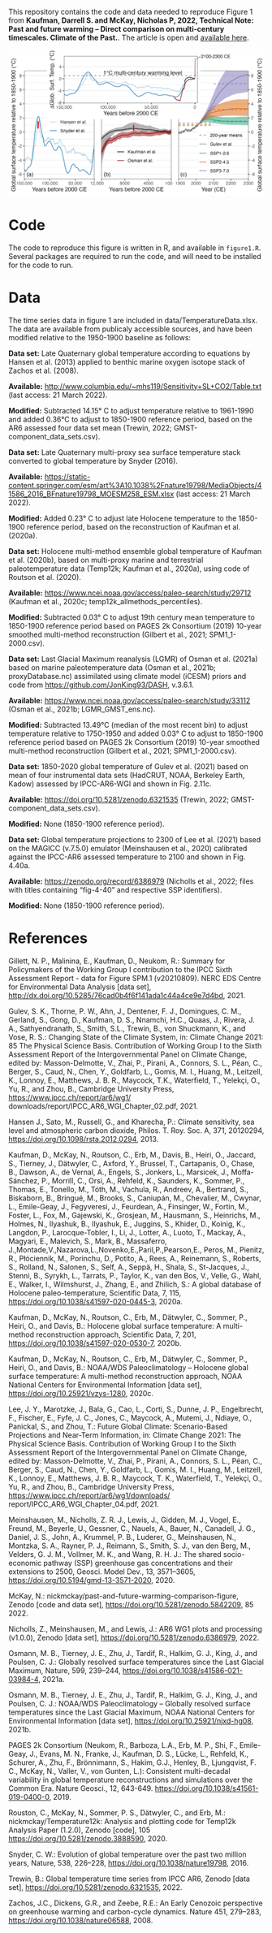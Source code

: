 This repository contains the code and data needed to reproduce Figure 1 from ****Kaufman, Darrell S. and McKay, Nicholas P, 2022, Technical Note: Past and future warming – Direct comparison on multi-century timescales. Climate of the Past.****. The article is open and [available here](https://cp.copernicus.org/preprints/cp-2021-146/). 

![Figure 1](figures/WarmingTimescale.png)

# Code

The code to reproduce this figure is written in R, and available in `figure1.R`. Several packages are required to run the code, and will need to be installed for the code to run. 


# Data

The time series data in figure 1 are included in data/TemperatureData.xlsx.
The data are available from publicaly accessible sources, and have been modified relative to the 1950-1900 baseline as follows:

**Data set:** Late Quaternary global temperature according to equations by Hansen et al. (2013) applied to benthic marine oxygen isotope stack of Zachos et al. (2008).

**Available:** http://www.columbia.edu/~mhs119/Sensitivity+SL+CO2/Table.txt (last access: 21 March 2022).

**Modified:** Subtracted 14.15° C to adjust temperature relative to 1961-1990 and added 0.36°C to adjust to 1850-1900 reference period, based on the AR6 assessed four data set mean (Trewin, 2022; GMST-component_data_sets.csv).



**Data set:** Late Quaternary multi-proxy sea surface temperature stack converted to global temperature by Snyder (2016).

**Available:** https://static-content.springer.com/esm/art%3A10.1038%2Fnature19798/MediaObjects/41586_2016_BFnature19798_MOESM258_ESM.xlsx (last access: 21 March 2022).

**Modified:** Added 0.23° C to adjust late Holocene temperature to the 1850-1900 reference period, based on the reconstruction of Kaufman et al. (2020a).



**Data set:**  Holocene multi-method ensemble global temperature of Kaufman et al. (2020b), based on multi-proxy marine and terrestrial paleotemperature data (Temp12k; Kaufman et al., 2020a), using code of Routson et al. (2020).

**Available:** https://www.ncei.noaa.gov/access/paleo-search/study/29712 (Kaufman et al., 2020c; temp12k_allmethods_percentiles).

**Modified:** Subtracted 0.03° C to adjust 19th century mean temperature to 1850-1900 reference period based on PAGES 2k Consortium (2019) 10-year smoothed multi-method reconstruction (Gilbert et al., 2021; SPM1_1-2000.csv).



**Data set:**  Last Glacial Maximum reanalysis (LGMR) of Osman et al. (2021a) based on marine paleotemperature data (Osman et al., 2021b; proxyDatabase.nc) assimilated using climate model (iCESM) priors and code from https://github.com/JonKing93/DASH, v.3.6.1.

**Available:** https://www.ncei.noaa.gov/access/paleo-search/study/33112 (Osman et al., 2021b; LGMR_GMST_ens.nc).

**Modified:** Subtracted 13.49°C (median of the most recent bin) to adjust temperature relative to 1750-1950 and added 0.03° C to adjust to 1850-1900 reference period based on PAGES 2k Consortium (2019) 10-year smoothed multi-method reconstruction (Gilbert et al., 2021; SPM1_1-2000.csv).



**Data set:**  1850-2020 global temperature of Gulev et al. (2021) based on mean of four instrumental data sets (HadCRUT, NOAA, Berkeley Earth, Kadow) assessed by IPCC-AR6-WGI and shown in Fig. 2.11c.

**Available:** https://doi.org/10.5281/zenodo.6321535 (Trewin, 2022; GMST-component_data_sets.csv).

**Modified:** None (1850-1900 reference period).



**Data set:**  Global temperature projections to 2300 of Lee et al. (2021) based on the MAGICC (v.7.5.0) emulator (Meinshausen et al., 2020) calibrated against the IPCC-AR6 assessed temperature to 2100 and shown in Fig. 4.40a.

**Available:** https://zenodo.org/record/6386979 (Nicholls et al., 2022; files with titles containing “fig-4-40” and respective SSP identifiers).

**Modified:** None (1850-1900 reference period).


# References

Gillett, N. P., Malinina, E., Kaufman, D., Neukom, R.: Summary for Policymakers of the Working Group I contribution to the IPCC Sixth Assessment Report - data for Figure SPM.1 (v20210809). NERC EDS Centre for Environmental Data Analysis [data set], http://dx.doi.org/10.5285/76cad0b4f6f141ada1c44a4ce9e7d4bd, 2021.

Gulev, S. K., Thorne, P. W., Ahn, J., Dentener, F. J., Domingues, C. M., Gerland, S., Gong, D., Kaufman, D. S., Nnamchi, H.C., Quaas, J., Rivera, J. A., Sathyendranath, S., Smith, S.L., Trewin, B., von Shuckmann, K., and Vose, R. S.: Changing State of the Climate System, in: Climate Change 2021: 85 The Physical Science Basis. Contribution of Working Group I to the Sixth Assessment Report of the Intergovernmental Panel on Climate Change, edited by: Masson-Delmotte, V., Zhai, P., Pirani, A., Connors, S. L., Péan, C., Berger, S., Caud, N., Chen, Y., Goldfarb, L., Gomis, M. I., Huang, M., Leitzell, K., Lonnoy, E., Matthews, J. B. R., Maycock, T.K., Waterfield, T., Yelekçi, O., Yu, R., and Zhou, B., Cambridge University Press, https://www.ipcc.ch/report/ar6/wg1/ downloads/report/IPCC_AR6_WGI_Chapter_02.pdf, 2021.

Hansen J., Sato, M., Russell, G., and Kharecha, P.: Climate sensitivity, sea level and atmospheric carbon dioxide, Philos. T. Roy. Soc. A, 371, 20120294, https://doi.org/10.1098/rsta.2012.0294, 2013.

Kaufman, D., McKay, N., Routson, C., Erb, M., Davis, B., Heiri, O., Jaccard, S., Tierney, J., Dätwyler, C., Axford, Y., Brussel, T., Cartapanis, O., Chase, B., Dawson, A., de Vernal, A., Engels, S., Jonkers, L., Marsicek, J., Moffa-Sánchez, P., Morrill, C., Orsi, A., Rehfeld, K., Saunders, K., Sommer, P., Thomas, E., Tonello, M., Tóth, M., Vachula, R., Andreev, A., Bertrand, S., Biskaborn, B., Bringué, M., Brooks, S., Caniupán, M., Chevalier, M., Cwynar, L., Emile-Geay, J., Fegyveresi, J., Feurdean, A., Finsinger, W., Fortin, M., Foster, L., Fox, M., Gajewski, K., Grosjean, M., Hausmann, S., Heinrichs, M., Holmes, N., Ilyashuk, B., Ilyashuk, E., Juggins, S., Khider, D., Koinig, K., Langdon, P., Larocque-Tobler, I., Li, J., Lotter, A., Luoto, T., Mackay, A., Magyari, E., Malevich, S., Mark, B., Massaferro, J.,Montade,V.,Nazarova,L.,Novenko,E.,Paril,P.,Pearson,E., Peros, M., Pienitz, R., Płóciennik, M., Porinchu, D., Potito, A., Rees, A., Reinemann, S., Roberts, S., Rolland, N., Salonen, S., Self, A., Seppä, H., Shala, S., St-Jacques, J., Stenni, B., Syrykh, L., Tarrats, P., Taylor, K., van den Bos, V., Velle, G., Wahl, E., Walker, I., Wilmshurst, J., Zhang, E., and Zhilich, S.: A global database of Holocene paleo-temperature, Scientific Data, 7, 115, https://doi.org/10.1038/s41597-020-0445-3, 2020a.

Kaufman, D., McKay, N., Routson, C., Erb, M., Dätwyler, C., Sommer, P., Heiri, O., and Davis, B.: Holocene global surface temperature: A multi-method reconstruction approach, Scientific Data, 7, 201, https://doi.org/10.1038/s41597-020-0530-7, 2020b.

Kaufman, D., McKay, N., Routson, C., Erb, M., Dätwyler, C., Sommer, P., Heiri, O., and Davis, B.: NOAA/WDS Paleoclimatology – Holocene global surface temperature: A multi-method reconstruction approach, NOAA National Centers for Environmental Information [data set], https://doi.org/10.25921/vzys-1280, 2020c.

Lee, J. Y., Marotzke, J., Bala, G., Cao, L., Corti, S., Dunne, J. P., Engelbrecht, F., Fischer, E., Fyfe, J. C., Jones, C., Maycock, A., Mutemi, J., Ndiaye, O., Panickal, S., and Zhou, T.: Future Global Climate: Scenario-Based Projections and Near-Term Information, in: Climate Change 2021: The Physical Science Basis. Contribution of Working Group I to the Sixth Assessment Report of the Intergovernmental Panel on Climate Change, edited by: Masson-Delmotte, V., Zhai, P., Pirani, A., Connors, S. L., Péan, C., Berger, S., Caud, N., Chen, Y., Goldfarb, L., Gomis, M. I., Huang, M., Leitzell, K., Lonnoy, E., Matthews, J. B. R., Maycock, T. K., Waterfield, T., Yelekçi, O., Yu, R., and Zhou, B., Cambridge University Press, https://www.ipcc.ch/report/ar6/wg1/downloads/ report/IPCC_AR6_WGI_Chapter_04.pdf, 2021.

Meinshausen, M., Nicholls, Z. R. J., Lewis, J., Gidden, M. J., Vogel, E., Freund, M., Beyerle, U., Gessner, C., Nauels, A., Bauer, N., Canadell, J. G., Daniel, J. S., John, A., Krummel, P. B., Luderer, G., Meinshausen, N., Montzka, S. A., Rayner, P. J., Reimann, S., Smith, S. J., van den Berg, M., Velders, G. J. M., Vollmer, M. K., and Wang, R. H. J.: The shared socio-economic pathway (SSP) greenhouse gas concentrations and their extensions to 2500, Geosci. Model Dev., 13, 3571–3605, https://doi.org/10.5194/gmd-13-3571-2020, 2020.

McKay, N.: nickmckay/past-and-future-warming-comparison-figure, Zenodo [code and data set], https://doi.org/10.5281/zenodo.5842209, 85 2022.

Nicholls, Z., Meinshausen, M., and Lewis, J.: AR6 WG1 plots and processing (v1.0.0), Zenodo [data set], https://doi.org/10.5281/zenodo.6386979, 2022.

Osmann, M. B., Tierney, J. E., Zhu, J., Tardif, R., Halkim, G. J., King, J., and Poulsen, C. J.: Globally resolved surface temperatures since the Last Glacial Maximum, Nature, 599, 239–244, https://doi.org/10.1038/s41586-021-03984-4, 2021a.

Osmann, M. B., Tierney, J. E., Zhu, J., Tardif, R., Halkim, G. J., King, J., and Poulsen, C. J.: NOAA/WDS Paleoclimatology – Globally resolved surface temperatures since the Last Glacial Maximum, NOAA National Centers for Environmental Information [data set], https://doi.org/10.25921/njxd-hg08, 2021b.

PAGES 2k Consortium (Neukom, R., Barboza, L.A., Erb, M. P., Shi, F., Emile-Geay, J., Evans, M. N., Franke, J., Kaufman, D. S., Lücke, L., Rehfeld, K., Schurer, A., Zhu, F., Brönnimann, S., Hakim, G.J., Henley, B., Ljungqvist, F. C., McKay, N., Valler, V., von Gunten, L.): Consistent multi-decadal variability in global temperature reconstructions and simulations over the Common Era. Nature Geosci., 12, 643-649. https://doi.org/10.1038/s41561-019-0400-0, 2019.

Rouston, C., McKay, N., Sommer, P. S., Dätwyler, C., and Erb, M.: nickmckay/Temperature12k: Analysis and plotting code for Temp12k Analysis Paper (1.2.0), Zenodo [code], 105 https://doi.org/10.5281/zenodo.3888590, 2020.

Snyder, C. W.: Evolution of global temperature over the past two million years, Nature, 538, 226–228, https://doi.org/10.1038/nature19798, 2016.

Trewin, B.: Global temperature time series from IPCC AR6, Zenodo [data set], https://doi.org/10.5281/zenodo.6321535, 2022.

Zachos, J.C., Dickens, G.R., and Zeebe, R.E.: An Early Cenozoic perspective on greenhouse warming and carbon-cycle dynamics. Nature 451, 279–283, https://doi.org/10.1038/nature06588, 2008.
